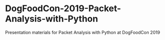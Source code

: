 # DogFoodCon-2019-Packet-Analysis-with-Python
Presentation materials for Packet Analysis with Python at DogFoodCon 2019
